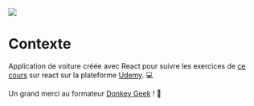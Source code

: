 ![](https://upload.wikimedia.org/wikipedia/commons/thumb/e/e3/Udemy_logo.svg/2560px-Udemy_logo.svg.png)
# Contexte
Application de voiture créée avec React pour suivre les exercices de [ce cours](https://www.udemy.com/course/formation-react-js-pour-tous/) sur react sur la plateforme [Udemy](https://www.udemy.com/). 💻

Un grand merci au formateur [Donkey Geek](https://github.com/DonkeyGeek) ! 🙏
